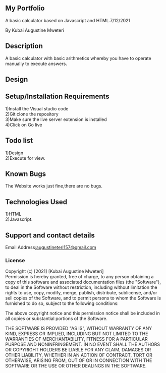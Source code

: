 ## My Portfolio
A basic calculator based on Javascript and HTML.7/12/2021

By Kubai Augustine Mweteri

## Description
A basic calculator with basic arithmetics whereby you have to operate manually to execute answers.
## Design


## Setup/Installation Requirements
1)Install the Visual studio code<br>2)Git clone the repository<br>3)Make sure the live server extension is installed<br>4)Click on Go live

## Todo list
1)Design<br>2)Execute for view.

## Known Bugs
The Website works just fine,there are no bugs.
## Technologies Used
1)HTML <br>2)Javascript.
## Support and contact details
Email Address;augustineteri157@gmail.com

### License
Copyright (c) [2021] [Kubai Augustine Mweteri]<br>Permission is hereby granted, free of charge, to any person obtaining a copy of this software and associated documentation files (the "Software"), to deal in the Software without restriction, including without limitation the rights to use, copy, modify, merge, publish, distribute, sublicense, and/or sell copies of the Software, and to permit persons to whom the Software is furnished to do so, subject to the following conditions:

The above copyright notice and this permission notice shall be included in all copies or substantial portions of the Software.

THE SOFTWARE IS PROVIDED "AS IS", WITHOUT WARRANTY OF ANY KIND, EXPRESS OR IMPLIED, INCLUDING BUT NOT LIMITED TO THE WARRANTIES OF MERCHANTABILITY, FITNESS FOR A PARTICULAR PURPOSE AND NONINFRINGEMENT. IN NO EVENT SHALL THE AUTHORS OR COPYRIGHT HOLDERS BE LIABLE FOR ANY CLAIM, DAMAGES OR OTHER LIABILITY, WHETHER IN AN ACTION OF CONTRACT, TORT OR OTHERWISE, ARISING FROM, OUT OF OR IN CONNECTION WITH THE SOFTWARE OR THE USE OR OTHER DEALINGS IN THE SOFTWARE.
  
  